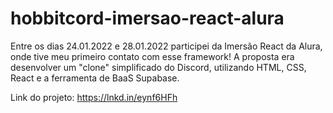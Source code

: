 # hobbitcord-imersao-react-alura

Entre os dias 24.01.2022 e 28.01.2022 participei da Imersão React da Alura, onde tive meu primeiro contato com esse framework!
A proposta era desenvolver um "clone" simplificado do Discord, utilizando HTML, CSS, React e a ferramenta de BaaS Supabase.

Link do projeto: https://lnkd.in/eynf6HFh
